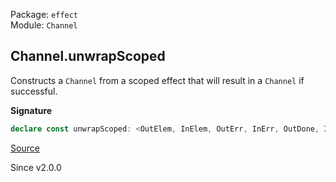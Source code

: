 Package: `effect`<br />
Module: `Channel`<br />

## Channel.unwrapScoped

Constructs a `Channel` from a scoped effect that will result in a
`Channel` if successful.

**Signature**

```ts
declare const unwrapScoped: <OutElem, InElem, OutErr, InErr, OutDone, InDone, Env, E, R>(self: Effect.Effect<Channel<OutElem, InElem, OutErr, InErr, OutDone, InDone, Env>, E, R>) => Channel<OutElem, InElem, E | OutErr, InErr, OutDone, InDone, Env | Exclude<R, Scope.Scope>>
```

[Source](https://github.com/Effect-TS/effect/tree/main/packages/effect/src/Channel.ts#L2138)

Since v2.0.0